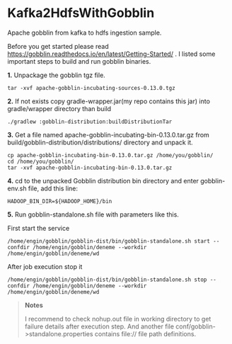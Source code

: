 # Kafka2HdfsWithGobblin
Apache gobblin from kafka to hdfs ingestion sample.

Before you get started please read https://gobblin.readthedocs.io/en/latest/Getting-Started/ . 
I listed some important steps to build and run gobblin binaries.

**1.** Unpackage the gobblin tgz file.

```
tar -xvf apache-gobblin-incubating-sources-0.13.0.tgz
```

**2.** If not exists copy gradle-wrapper.jar(my repo contains this jar) into gradle/wrapper directory than build

```
./gradlew :gobblin-distribution:buildDistributionTar
```

**3.** Get a file named apache-gobblin-incubating-bin-0.13.0.tar.gz from build/gobblin-distribution/distributions/ directory and unpack it.

```
cp apache-gobblin-incubating-bin-0.13.0.tar.gz /home/you/gobblin/
cd /home/you/gobblin/
tar -xvf apache-gobblin-incubating-bin-0.13.0.tar.gz
```
**4.** cd to the unpacked Gobblin distribution bin directory and enter gobblin-env.sh file, add this line:

```
HADOOP_BIN_DIR=${HADOOP_HOME}/bin
```

**5.** Run gobblin-standalone.sh file with parameters like this.

First start the service 
```
/home/engin/gobblin/gobblin-dist/bin/gobblin-standalone.sh start --confdir /home/engin/gobblin/deneme --workdir /home/engin/gobblin/deneme/wd
```
After job execution stop it
```
/home/engin/gobblin/gobblin-dist/bin/gobblin-standalone.sh stop --confdir /home/engin/gobblin/deneme --workdir /home/engin/gobblin/deneme/wd
```


>**Notes**
>
>I recommend to check nohup.out file in working directory to get failure details after execution step. And another file conf/gobblin->standalone.properties contains file:// file path definitions.
>
